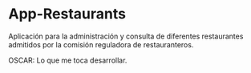 # App-Restaurants
Aplicación para la administración y consulta de diferentes restaurantes admitidos por la comisión reguladora de restauranteros.

OSCAR:
Lo que me toca desarrollar.

